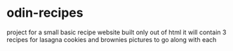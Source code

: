 # odin-recipes
project for a small basic recipe website built only out of html
it will contain 3 recipes for lasagna cookies and brownies
pictures to go along with each